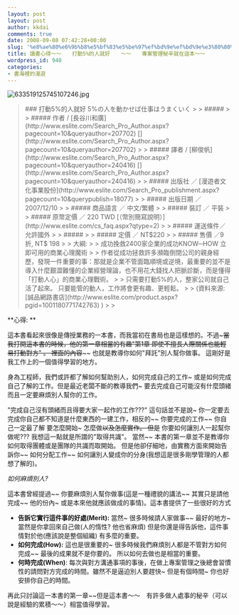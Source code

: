 ```yaml
---
layout: post
layout: post
author: kkdai
comments: true
date: 2008-09-08 07:42:28+00:00
slug: '%e8%ae%80%e6%9b%b8%e5%bf%83%e5%be%97%ef%bd%9e%ef%bd%9e%e3%80%80%e3%80%80%e6%89%93%e5%8b%955%e7%9a%84%e4%ba%ba%e5%b0%b1%e5%a5%bd%e3%80%80%e3%80%80%ef%bd%9e%ef%bd%9e%e3%80%80%e3%80%80%e5%b0%88%e6%a1%88'
title: 讀書心得～～　　打動5%的人就好　　～～　　專案管理秘辛就在這本～～
wordpress_id: 940
categories:
- 書海裡的漫遊
---
```


![633519125745107246.jpg](http://farm4.static.flickr.com/3002/2836446327_8d50276d12.jpg)

<blockquote>### 打動5%的人就好  
5%の人を動かせば仕事はうまくいく
> 
> ##### 
> 
> ##### 作者 / [長谷川和廣](http://www.eslite.com/Search_Pro_Author.aspx?pagecount=10&queryauthor=207702) [](http://www.eslite.com/Search_Pro_Author.aspx?pagecount=10&queryauthor=207702)
> 
> ##### 譯者 / [柳俊帆](http://www.eslite.com/Search_Pro_Author.aspx?pagecount=10&queryauthor=240416) [](http://www.eslite.com/Search_Pro_Author.aspx?pagecount=10&queryauthor=240416)
> 
> ##### 出版社 ／ [漫遊者文化事業股份](http://www.eslite.com/Search_Pro_publishment.aspx?pagecount=10&querypublish=18077)
> 
> ##### 出版日期 ／ 2007/12/10
> 
> ##### 商品語言 ／ 中文/繁體
> 
> ##### 裝訂 ／ 平裝
> 
> ##### 原幣定價 ／ 220 TWD [（幣別簡寫說明）](http://www.eslite.com/cs_faq.aspx?qtype=2)
> 
> ##### 運送條件／ 允許國外
> 
> ##### 
> 
> ##### 定價 ／ NT$220
> 
> ##### 售價 ／9折, NT$ 198
> 
> 大綱: 
> 
> 成功挽救2400家企業的成功KNOW─HOW  
立即可用的商業心理魔術 
> 
> 作者從成功拯救許多瀕臨倒閉公司的親身經歷，發現一件重要的事：那就是企業不管面臨順境或逆境，最重要的並不是導入什麼艱澀難懂的企業經營理論，也不用花大錢找人把脈診斷，而是懂得「打動人心」的商業心理戰術。  
> 
> 只需要打動5%的人，整家公司就自己活了起來。  
只要能管的動人，工作將會更有趣、更輕鬆。
> 
> (資料來源: [誠品網路書店](http://www.eslite.com/product.aspx?pgid=1001180771742763) )
> 
> </blockquote>

**心得: **

這本書看起來很像是傳授業務的一本書，而我當初在書局也是這樣想的。不過~~~當我打開這本書的時候，他的第一章相當的有趣"第1章 即使不擅長人際關係也能輕易打動對方" 。 裡面的內容~~~~ 也就是教導你如何"拜託"別人幫你做事。 這剛好是我工作上的一個值得學習的地方。

身為工程師，我們或許都了解如何幫助別人，如何完成自己的工作~ 或是如何完成自己了解的工作。但是最近老闆不斷的教導我們~ 要去完成自己可能沒有什麼頭緒而且一定要麻煩別人幫你的工作。 

"完成自己沒有頭緒而且得要大家一起作的工作???" 這句話並不是說~ 你一定要去完成你自己都不知道是什麼東西的一建工作，相反的~~ 你要完成的工作~~ 你自己一定最了解 要怎麼開始~ 怎麼做~~以及怎麼實作。 但是~~ 你要如何讓別人一起幫你做呢??? 我想這一點就是所謂的"取得共識"。 當然~~ 本書的第一章並不是教導你如何取得團體或是團隊的共識而取開始。 但是他卻仔細地，由實務方面來開始告訴你~~ 如何分配工作~~ 如何讓別人變成你的分身(我想這是很多剛學管理的人都想了解的)。

_如何麻煩別人?_

這本書曾經提過~~ 你要麻煩別人幫你做事(這是一種禮貌的講法~~ 其實只是請他完成~~ 他的份內~ 或是本來他就應該做成的事情)。這本書提供了一些很好的方式

  * **告訴它實行這件事的好處(Merit):** 當然~ 很多時候請人家做事~~ 最好的地方~ 當然是你拿回來自己做(人的惰性? 他也省麻煩) 但是你還是得告訴他，這件事情對於他(應該說是整個組織) 有多麼的重要。  
  * **如何完成(How):** 這也是很重要的~ 很多時候我們麻煩別人都是不管對方如何完成~~ 最後的成果就不是你要的。 所以如何去做也是相當的重要。  
  * **何時完成(When)**: 每次與對方溝通事項的事後，在做上專案管理之後總會習慣性的請問對方完成的時間。雖然不是逼迫別人要趕快~ 但是有個時間~ 你也好安排你自己的時間。

再此只討論這一本書的第一章~~但是這本書～～　有許多做人處事的秘辛（可以說是經驗的累積～～）相當值得學習。
